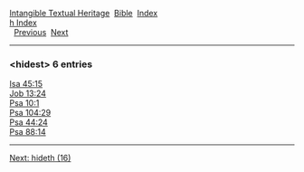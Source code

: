 [Intangible Textual Heritage](../../index)  [Bible](../index) 
[Index](index)   
[h Index](_h_)  
  [Previous](c05451)  [Next](c05453) 

------------------------------------------------------------------------

### &lt;hidest&gt; 6 entries

[Isa 45:15](../kjv/isa045.htm#015)  
[Job 13:24](../kjv/job013.htm#024)  
[Psa 10:1](../kjv/psa010.htm#001)  
[Psa 104:29](../kjv/psa104.htm#029)  
[Psa 44:24](../kjv/psa044.htm#024)  
[Psa 88:14](../kjv/psa088.htm#014)  

------------------------------------------------------------------------

[Next: hideth (16)](c05453)
